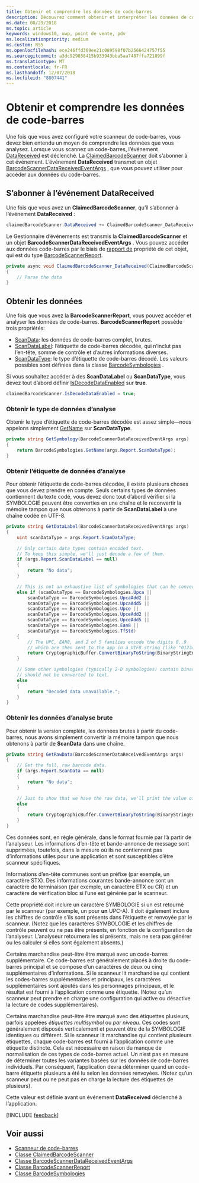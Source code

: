 ```yaml
---
title: Obtenir et comprendre les données de code-barres
description: Découvrez comment obtenir et interpréter les données de code-barres qui vous scannez.
ms.date: 08/29/2018
ms.topic: article
keywords: windows10, uwp, point de vente, pdv
ms.localizationpriority: medium
ms.custom: RS5
ms.openlocfilehash: ece246ffd369ee21c089598f07b2566424757f55
ms.sourcegitcommit: a3dc929858415b933943bba5aa7487ffa721899f
ms.translationtype: MT
ms.contentlocale: fr-FR
ms.lasthandoff: 12/07/2018
ms.locfileid: "8807441"
---
```

# <a name="obtain-and-understand-barcode-data"></a>Obtenir et comprendre les données de code-barres

Une fois que vous avez configuré votre scanneur de code-barres, vous devez bien entendu un moyen de comprendre les données que vous analysez. Lorsque vous scannez un code-barres, l’événement [DataReceived](https://docs.microsoft.com/uwp/api/windows.devices.pointofservice.claimedbarcodescanner.datareceived) est déclenché. La [ClaimedBarcodeScanner](https://docs.microsoft.com/uwp/api/windows.devices.pointofservice.claimedbarcodescanner) doit s’abonner à cet événement. L’événement **DataReceived** transmet un objet [BarcodeScannerDataReceivedEventArgs](https://docs.microsoft.com/uwp/api/windows.devices.pointofservice.barcodescannerdatareceivedeventargs) , que vous pouvez utiliser pour accéder aux données du code-barres.

## <a name="subscribe-to-the-datareceived-event"></a>S’abonner à l’événement DataReceived

Une fois que vous avez un **ClaimedBarcodeScanner**, qu’il s’abonner à l’événement **DataReceived** :

```cs
claimedBarcodeScanner.DataReceived += ClaimedBarcodeScanner_DataReceived;
```

Le Gestionnaire d’événements est transmis la **ClaimedBarcodeScanner** et un objet **BarcodeScannerDataReceivedEventArgs** . Vous pouvez accéder aux données code-barres par le biais de [rapport de](https://docs.microsoft.com/uwp/api/windows.devices.pointofservice.barcodescannerdatareceivedeventargs.report#Windows_Devices_PointOfService_BarcodeScannerDataReceivedEventArgs_Report) propriété de cet objet, qui est du type [BarcodeScannerReport](https://docs.microsoft.com/uwp/api/windows.devices.pointofservice.barcodescannerreport).

```cs
private async void ClaimedBarcodeScanner_DataReceived(ClaimedBarcodeScanner sender, BarcodeScannerDataReceivedEventArgs args)
{
    // Parse the data
}
```

## <a name="get-the-data"></a>Obtenir les données

Une fois que vous avez la **BarcodeScannerReport**, vous pouvez accéder et analyser les données de code-barres. **BarcodeScannerReport** possède trois propriétés:

* [ScanData](https://docs.microsoft.com/uwp/api/windows.devices.pointofservice.barcodescannerreport.scandata): les données de code-barres complet, brutes.
* [ScanDataLabel](https://docs.microsoft.com/uwp/api/windows.devices.pointofservice.barcodescannerreport.scandatalabel): l’étiquette de code-barres décodée, qui n’inclut pas l’en-tête, somme de contrôle et d’autres informations diverses.
* [ScanDataType](https://docs.microsoft.com/uwp/api/windows.devices.pointofservice.barcodescannerreport.scandatatype): le type d’étiquette de code-barres décodé. Les valeurs possibles sont définies dans la classe [BarcodeSymbologies](https://docs.microsoft.com/uwp/api/windows.devices.pointofservice.barcodesymbologies) .

Si vous souhaitez accéder à des **ScanDataLabel** ou **ScanDataType**, vous devez tout d’abord définir [IsDecodeDataEnabled](https://docs.microsoft.com/uwp/api/windows.devices.pointofservice.claimedbarcodescanner.isdecodedataenabled#Windows_Devices_PointOfService_ClaimedBarcodeScanner_IsDecodeDataEnabled) sur **true**.

```cs
claimedBarcodeScanner.IsDecodeDataEnabled = true;
```

### <a name="get-the-scan-data-type"></a>Obtenir le type de données d’analyse

Obtenir le type d’étiquette de code-barres décodée est assez simple&mdash;nous appelons simplement [GetName](https://docs.microsoft.com/uwp/api/windows.devices.pointofservice.barcodesymbologies.getname) sur **ScanDataType**.

```cs
private string GetSymbology(BarcodeScannerDataReceivedEventArgs args)
{
    return BarcodeSymbologies.GetName(args.Report.ScanDataType);
}
```

### <a name="get-the-scan-data-label"></a>Obtenir l’étiquette de données d’analyse

Pour obtenir l’étiquette de code-barres décodée, il existe plusieurs choses que vous devez prendre en compte. Seuls certains types de données contiennent du texte codé, vous devez donc tout d’abord vérifier si la SYMBOLOGIE peuvent être converties en une chaîne et le reconvertir la mémoire tampon que nous obtenons à partir de **ScanDataLabel** à une chaîne codée en UTF-8.

```cs
private string GetDataLabel(BarcodeScannerDataReceivedEventArgs args)
{
    uint scanDataType = args.Report.ScanDataType;

    // Only certain data types contain encoded text.
    // To keep this simple, we'll just decode a few of them.
    if (args.Report.ScanDataLabel == null)
    {
        return "No data";
    }

    // This is not an exhaustive list of symbologies that can be converted to a string.
    else if (scanDataType == BarcodeSymbologies.Upca ||
        scanDataType == BarcodeSymbologies.UpcaAdd2 ||
        scanDataType == BarcodeSymbologies.UpcaAdd5 ||
        scanDataType == BarcodeSymbologies.Upce ||
        scanDataType == BarcodeSymbologies.UpceAdd2 ||
        scanDataType == BarcodeSymbologies.UpceAdd5 ||
        scanDataType == BarcodeSymbologies.Ean8 ||
        scanDataType == BarcodeSymbologies.TfStd)
    {
        // The UPC, EAN8, and 2 of 5 families encode the digits 0..9
        // which are then sent to the app in a UTF8 string (like "01234").
        return CryptographicBuffer.ConvertBinaryToString(BinaryStringEncoding.Utf8, args.Report.ScanDataLabel);
    }

    // Some other symbologies (typically 2-D symbologies) contain binary data that
    // should not be converted to text.
    else
    {
        return "Decoded data unavailable.";
    }
}
```

### <a name="get-the-raw-scan-data"></a>Obtenir les données d’analyse brute

Pour obtenir la version complète, les données brutes à partir du code-barres, nous avons simplement convertir la mémoire tampon que nous obtenons à partir de **ScanData** dans une chaîne.

```cs
private string GetRawData(BarcodeScannerDataReceivedEventArgs args)
{
    // Get the full, raw barcode data.
    if (args.Report.ScanData == null)
    {
        return "No data";
    }

    // Just to show that we have the raw data, we'll print the value of the bytes.
    else
    {
        return CryptographicBuffer.ConvertBinaryToString(BinaryStringEncoding.Utf8, args.Report.ScanData);
    }
}
```

Ces données sont, en règle générale, dans le format fournie par l’à partir de l’analyseur. Les informations d’en-tête et bande-annonce de message sont supprimées, toutefois, dans la mesure où ils ne contiennent pas d’informations utiles pour une application et sont susceptibles d’être scanneur spécifiques.

Informations d’en-tête communes sont un préfixe (par exemple, un caractère STX). Des informations courantes bande-annonce sont un caractère de terminaison (par exemple, un caractère ETX ou CR) et un caractère de vérification bloc si l’une est générée par le scanneur.

Cette propriété doit inclure un caractère SYMBOLOGIE si un est retourné par le scanneur (par exemple, un pour **un** UPC-A). Il doit également inclure les chiffres de contrôle s’ils sont présents dans l’étiquette et renvoyée par le scanneur. (Notez que les caractères SYMBOLOGIE et les chiffres de contrôle peuvent ou ne pas être présents, en fonction de la configuration de l’analyseur. L’analyseur retournera les si présents, mais ne sera pas générer ou les calculer si elles sont également absents.)

Certains marchandise peut-être être marqué avec un code-barres supplémentaire. Ce code-barres est généralement placés à droite du code-barres principal et se compose d’un caractères de deux ou cinq supplémentaires d’informations. Si le scanneur lit marchandise qui contient les codes-barres supplémentaires et principaux, les caractères supplémentaires sont ajoutés dans les personnages principaux, et le résultat est fourni à l’application comme une étiquette. (Notez qu’un scanneur peut prendre en charge une configuration qui active ou désactive la lecture de codes supplémentaires).

Certains marchandise peut-être être marqué avec des étiquettes plusieurs, parfois appelées *étiquettes multisymbol* ou *par niveau*. Ces codes sont généralement disposés verticalement et peuvent être de la SYMBOLOGIE identiques ou différent. Si le scanneur lit marchandise qui contient plusieurs étiquettes, chaque code-barres est fourni à l’application comme une étiquette distincte. Cela est nécessaire en raison du manque de normalisation de ces types de code-barres actuel. Un n’est pas en mesure de déterminer toutes les variantes basées sur les données de code-barres individuels. Par conséquent, l’application devra déterminer quand un code-barre étiquette plusieurs a été lu selon les données renvoyées. (Notez qu’un scanneur peut ou ne peut pas en charge la lecture des étiquettes de plusieurs).

Cette valeur est définie avant un événement **DataReceived** déclenché à l’application.

[!INCLUDE [feedback](./includes/pos-feedback.md)]

## <a name="see-also"></a>Voir aussi
* [Scanneur de code-barres](pos-barcodescanner.md)
* [Classe ClaimedBarcodeScanner](https://docs.microsoft.com/uwp/api/windows.devices.pointofservice.barcodesymbologies.getname)
* [Classe BarcodeScannerDataReceivedEventArgs](https://docs.microsoft.com/uwp/api/windows.devices.pointofservice.barcodescannerdatareceivedeventargs)
* [Classe BarcodeScannerReport](https://docs.microsoft.com/uwp/api/windows.devices.pointofservice.barcodescannerreport)
* [Classe BarcodeSymbologies](https://docs.microsoft.com/uwp/api/windows.devices.pointofservice.barcodesymbologies)
